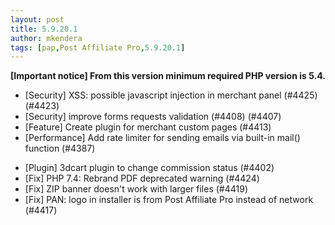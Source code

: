 ```yaml
---
layout: post
title: 5.9.20.1
author: mkendera
tags: [pap,Post Affiliate Pro,5.9.20.1]
---
```


<strong>[Important notice] From this version minimum required PHP version is 5.4.</strong>
- [Security] XSS: possible javascript injection in merchant panel (#4425) (#4423)
- [Security] improve forms requests validation (#4408) (#4407)
- [Feature] Create plugin for merchant custom pages (#4413)
- [Performance] Add rate limiter for sending emails via built-in mail() function (#4387)

<!--more-->

- [Plugin] 3dcart plugin to change commission status (#4402)
- [Fix] PHP 7.4: Rebrand PDF deprecated warning (#4424)
- [Fix] ZIP banner doesn't work with larger files (#4419)
- [Fix] PAN: logo in installer is from Post Affiliate Pro instead of network (#4417)
